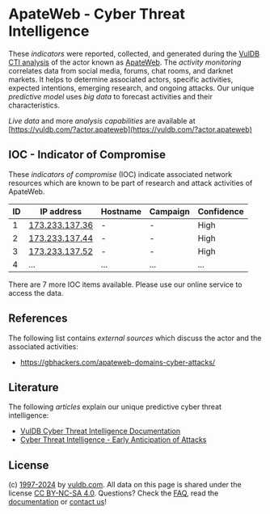 # ApateWeb - Cyber Threat Intelligence

These _indicators_ were reported, collected, and generated during the [VulDB CTI analysis](https://vuldb.com/?kb.cti) of the actor known as [ApateWeb](https://vuldb.com/?actor.apateweb). The _activity monitoring_ correlates data from social media, forums, chat rooms, and darknet markets. It helps to determine associated actors, specific activities, expected intentions, emerging research, and ongoing attacks. Our unique _predictive model_ uses _big data_ to forecast activities and their characteristics.

_Live data_ and more _analysis capabilities_ are available at [https://vuldb.com/?actor.apateweb](https://vuldb.com/?actor.apateweb)

## IOC - Indicator of Compromise

These _indicators of compromise_ (IOC) indicate associated network resources which are known to be part of research and attack activities of ApateWeb.

ID | IP address | Hostname | Campaign | Confidence
-- | ---------- | -------- | -------- | ----------
1 | [173.233.137.36](https://vuldb.com/?ip.173.233.137.36) | - | - | High
2 | [173.233.137.44](https://vuldb.com/?ip.173.233.137.44) | - | - | High
3 | [173.233.137.52](https://vuldb.com/?ip.173.233.137.52) | - | - | High
4 | ... | ... | ... | ...

There are 7 more IOC items available. Please use our online service to access the data.

## References

The following list contains _external sources_ which discuss the actor and the associated activities:

* https://gbhackers.com/apateweb-domains-cyber-attacks/

## Literature

The following _articles_ explain our unique predictive cyber threat intelligence:

* [VulDB Cyber Threat Intelligence Documentation](https://vuldb.com/?kb.cti)
* [Cyber Threat Intelligence - Early Anticipation of Attacks](https://www.scip.ch/en/?labs.20201022)

## License

(c) [1997-2024](https://vuldb.com/?kb.changelog) by [vuldb.com](https://vuldb.com/?kb.about). All data on this page is shared under the license [CC BY-NC-SA 4.0](https://creativecommons.org/licenses/by-nc-sa/4.0/). Questions? Check the [FAQ](https://vuldb.com/?kb.faq), read the [documentation](https://vuldb.com/?kb) or [contact us](https://vuldb.com/?contact)!

